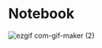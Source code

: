# Notebook

![ezgif com-gif-maker (2)](https://user-images.githubusercontent.com/87312638/131119395-6eb21199-48f9-4b90-beb0-df9986c5b27e.gif)
